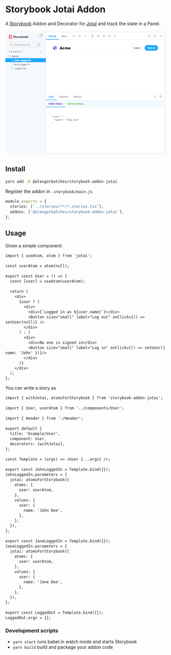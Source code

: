 # Storybook Jotai Addon

A [Storybook](https://storybook.js.org/) Addon and Decorator for [Jotai](https://jotai.org) and track the state in a Panel.

![](./screenshot.png)

## Install

```sh
yarn add -D @alexgorbatchev/storybook-addon-jotai
```

Register the addon in `.storybook/main.js`

```ts
module.exports = {
  stories: ['../stories/**/*.stories.tsx'],
  addons: ['@alexgorbatchev/storybook-addon-jotai'],
};
```

## Usage

Given a simple component:

```tsx
import { useAtom, atom } from 'jotai';

const userAtom = atom(null);

export const User = () => {
  const [user] = useAtom(userAtom);

  return (
    <div>
      {user ? (
        <div>
          <div>{`Logged in as ${user.name}`}</div>
          <Button size="small" label="Log out" onClick={() => setUser(null)} />
        </div>
      ) : (
        <div>
          <div>No one is signed in</div>
          <Button size="small" label="Log in" onClick={() => setUser({ name: 'John' })}/>
        </div>
      )}
    </div>
  );
};
```

You can write a story as

```tsx
import { withJotai, atomsForStorybook } from 'storybook-addon-jotai';

import { User, userAtom } from '../components/User';

import { Header } from './Header';

export default {
  title: 'Example/User',
  component: User,
  decorators: [withJotai],
};

const Template = (args) => <User {...args} />;

export const JohnLoggedIn = Template.bind({});
JohnLoggedIn.parameters = {
  jotai: atomsForStorybook({
    atoms: {
      user: userAtom,
    },
    values: {
      user: {
        name: 'John Doe',
      },
    },
  }),
};

export const JaneLoggedIn = Template.bind({});
JaneLoggedIn.parameters = {
  jotai: atomsForStorybook({
    atoms: {
      user: userAtom,
    },
    values: {
      user: {
        name: 'Jane Doe',
      },
    },
  }),
};

export const LoggedOut = Template.bind({});
LoggedOut.args = {};
```

### Development scripts

- `yarn start` runs babel in watch mode and starts Storybook
- `yarn build` build and package your addon code

